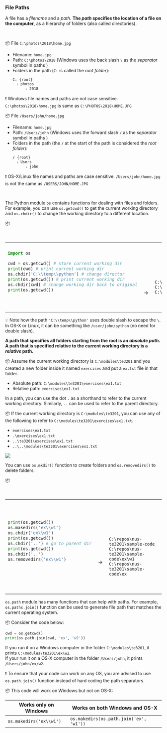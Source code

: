 ### File Paths

A file has a _filename_ and a _path_. **The _path_ specifies the location of a file on the computer**, as a hierarchy of folders (also called directories).

<tip-box> 

<tabs> 
  <tab header="Windows">

:package: File `C:\photos\2018\home.jpg`

* Filename: `home.jpg`
* Path: `C:\photos\2018` (Windows uses the back slash `\` as the _separator_ symbol in paths )
* Folders in the path (`C:` is called the _root folder_): 
  ```
  C: {root}
    ˪ photos
        ˪ 2018
  ```
  
:exclamation: Windows file names and paths are not case sensitive. `C:\photos\2018\home.jpg` is same as `C:\PHOTOS\2018\HOME.JPG`
  </tab>
  <tab header="OS-X/Linux">

:package: File `/Users/john/home.jpg`

* Filename: `home.jpg`
* Path: `/Users/john` (Windows uses the forward slash `/` as the _separator_ symbol in paths )
* Folders in the path (the `/` at the start of the path is considered the _root folder_): 
  ```
  / {root}
    ˪ Users
        ˪ john
  ```
:exclamation: OS-X/Linux file names and paths are case sensitive. `/Users/john/home.jpg` is not the same as `/USERS/JOHN/HOME.JPG`

  </tab>
</tabs>

</tip-box>

The Python module `os` contains functions for dealing with files and folders. For example, you can use `os.getcwd()` to get the <tooltip content="each program has a _working directory_">current working directory</tooltip> and `os.chdir()` to change the working directory to a different location.

<tip-box> 

:package: 

<table> 
<tr>
  <td>

```python
import os

cwd = os.getcwd() # store current working dir
print(cwd) # print current working dir
os.chdir('C:\\temp\\python') # change director
print(os.getcwd()) # print current working dir
os.chdir(cwd) # change working dir back to original
print(os.getcwd())
```
  </td>
  <td><br><br><br><br><br>&nbsp;→&nbsp;</td>
  <td><br><br><br><br><br>

```
C:\modules\te3201
C:\temp\python
C:\modules\te3201
```
  </td>
</tr>
</table>

:bulb: Note how the path `'C:\\temp\\python'` uses double slash to <trigger trigger="click" for="modal:filePaths-stringsEscape">escape</trigger> the `\`. In OS-X or Linux, it can be something like `/user/john/python` (no need for double slash).

<modal large title="**Escape Sequences** %%(extraxt from Strings → String Literals)%%" id="modal:filePaths-stringsEscape">
  <include src="../strings-literals\text.md#strings-escape"/>
</modal>

</tip-box>

**A path that specifies all folders starting from the root is an _absolute path_. A path that is specified relative to the current working directory is a _relative_ path.**

<tip-box> 

:package: Assume the current working directory is `C:\modules\te3201` and you created a new folder inside it named `exercises` and put a `ex.txt` file in that folder.

* Absolute path: `C:\modules\te3201\exercises\ex1.txt`
* Relative path: `exercises\ex1.txt`

</tip-box>

In a path, you can use the  dot `.` as a shorthand to refer to the current working directory. Similarly, `..` can be used to refer to the parent directory. 


<tip-box> 

:package: If the current working directory is `C:\modules\te3201`, you can use any of the following to refer to `C:\modules\te3201\exercises\ex1.txt`. 
* `exercises\ex1.txt`
* `.\exercises\ex1.txt`
* `..\te3201\exercises\ex1.txt`
* `..\..\modules\te3201\exercises\ex1.txt`

<panel type="seamless" header="%%another example%%">

![](https://automatetheboringstuff.com/images/000032.jpg)
</panel>

</tip-box>

You can use `os.mkdir()` function to create folders and `os.removedirs()` to delete folders.

<tip-box> 

:package: 

<table> 
<tr>
  <td>

```python
print(os.getcwd())
os.makedirs('ex\\w1')
os.chdir('ex\\w1')
print(os.getcwd())
os.chdir('..') # go to parent dir
print(os.getcwd())
os.chdir('..')
os.removedirs('ex\\w1')
```
  </td>
  <td><br><br><br><br><br>&nbsp;→&nbsp;</td>
  <td><br><br><br><br><br>

```
C:\repos\nus-te3201\sample-code
C:\repos\nus-te3201\sample-code\ex\w1
C:\repos\nus-te3201\sample-code\ex
```
  </td>
</tr>
</table>

</tip-box>

`os.path` module has many functions that can help with paths. For example, `os.paths.join()` function can be used to generate file path that matches the current operating system.

<tip-box> 

:package: Consider the code below: 

```python
cwd = os.getcwd()
print(os.path.join(cwd, 'ex', 'w2'))
```

If you run it on a Windows computer in the folder `C:\modules\te3201`, it prints `C:\modules\te3201\ex\w2`.<br>
If your run it on a OS-X computer in the folder `/Users/john`, it prints `/Users/john/ex/w2`.

</tip-box>

:exclamation: To ensure that your code can work on any OS, you are advised to use `os.path.join()` function instead of hard coding the <tooltip content="i.e., `\\` on Windows and `/` on OS-X/Linux">path separators</tooltip>.

<tip-box> 

:package: This code will work on Windows but not on OS-X:

Works only on Windows | Works on both Windows and OS-X
--------------------- | ------------------------------
`os.makedirs('ex\\w1')` | `os.makedirs(os.path.join('ex', 'w1'))`

</tip-box>